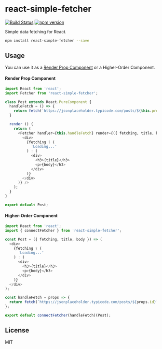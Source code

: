 # react-simple-fetcher
[![Build Status](https://travis-ci.org/ruanmer/react-simple-fetcher.svg?branch=master)](https://travis-ci.org/ruanmer/react-simple-fetcher)
[![npm version](https://img.shields.io/npm/v/react-simple-fetcher.svg?style=flat-square)](https://www.npmjs.com/package/react-simple-fetcher)

Simple data fetching for React.

```bash
npm install react-simple-fetcher --save
```

## Usage
You can use it as a [Render Prop Component](https://cdb.reacttraining.com/use-a-render-prop-50de598f11ce) or a Higher-Order Component.

#### Render Prop Component
```js
import React from 'react';
import Fetcher from 'react-simple-fetcher';

class Post extends React.PureComponent {
  handleFetch = () => {
    return fetch(`https://jsonplaceholder.typicode.com/posts/${this.props.id}`);
  }

  render () {
    return (
      <Fetcher handler={this.handleFetch} render={({ fetching, title, body }) => (
        <div>
          {fetching ? (
            'Loading...'
          ) : (
            <div>
              <h3>{title}</h3>
              <p>{body}</h3>
            </div>
          )}
        </div>
      )} />
    );
  }
}

export default Post;
```

#### Higher-Order Component
```js
import React from 'react';
import { connectFetcher } from 'react-simple-fetcher';

const Post = ({ fetching, title, body }) => (
  <div>
    {fetching ? (
      'Loading...'
    ) : (
      <div>
        <h3>{title}</h3>
        <p>{body}</h3>
      </div>
    )}
  </div>
);

const handleFetch = props => {
  return fetch(`https://jsonplaceholder.typicode.com/posts/${props.id}`);
};

export default connectFetcher(handleFetch)(Post);
```

## License

MIT
